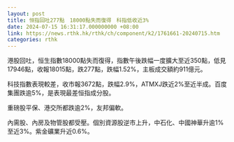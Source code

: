 ```yaml
---
layout: post
title: 恒指回吐277點　18000點失而復得　科指低收近3%
date: 2024-07-15 16:31:17.000000000 +08:00
link: https://news.rthk.hk/rthk/ch/component/k2/1761661-20240715.htm
categories: rthk
---
```


港股回吐，恒生指數18000點失而復得，指數午後跌幅一度擴大至近350點，低見17946點，收報18015點，跌277點，跌幅1.52%，主板成交額約911億元。

科技指數表現較差，收市報3672點，跌幅2.9%，ATMXJ跌近2%至近半成。百度集團跌逾5%，是表現最差恒指成分股。

重磅股平保、港交所都跌逾2%，友邦偏軟。

內需股、內房及物管股都受壓。個別資源股逆市上升，中石化、中國神華升逾1%至近3%。紫金礦業升近0.6%。
